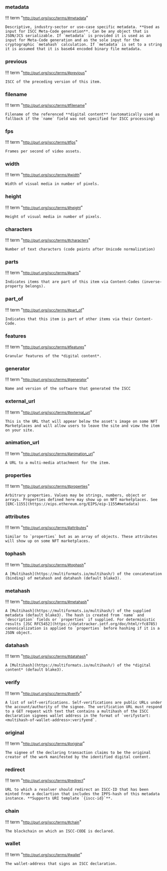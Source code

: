 ### **metadata**

!!! term "<small><http://purl.org/iscc/terms/#metadata></small>"

    Descriptive, industry-sector or use-case specific metadata. **Used as input for ISCC Meta-Code generation**. Can be any object that is JSON/JCS serializable. If `metadata` is provided it is used as an input for Meta-Code generation and as the sole input for the cryptographic `metahash` calculation. If `metadata` is set to a string it is assumed that it is base64 encoded binary file metadata.

### **previous**

!!! term "<small><http://purl.org/iscc/terms/#previous></small>"

    ISCC of the preceding version of this item.

### **filename**

!!! term "<small><http://purl.org/iscc/terms/#filename></small>"

    Filename of the referenced **digital content** (automatically used as fallback if the `name` field was not specified for ISCC processing)

### **fps**

!!! term "<small><http://purl.org/iscc/terms/#fps></small>"

    Frames per second of video assets.

### **width**

!!! term "<small><http://purl.org/iscc/terms/#width></small>"

    Width of visual media in number of pixels.

### **height**

!!! term "<small><http://purl.org/iscc/terms/#height></small>"

    Height of visual media in number of pixels.

### **characters**

!!! term "<small><http://purl.org/iscc/terms/#characters></small>"

    Number of text characters (code points after Unicode normalization)

### **parts**

!!! term "<small><http://purl.org/iscc/terms/#parts></small>"

    Indicates items that are part of this item via Content-Codes (inverse-property belongs).

### **part_of**

!!! term "<small><http://purl.org/iscc/terms/#part_of></small>"

    Indicates that this item is part of other items via their Content-Code.

### **features**

!!! term "<small><http://purl.org/iscc/terms/#features></small>"

    Granular features of the *digital content*.

### **generator**

!!! term "<small><http://purl.org/iscc/terms/#generator></small>"

    Name and version of the software that generated the ISCC

### **external_url**

!!! term "<small><http://purl.org/iscc/terms/#external_url></small>"

    This is the URL that will appear below the asset's image on some NFT Marketplaces and will allow users to leave the site and view the item on your site.

### **animation_url**

!!! term "<small><http://purl.org/iscc/terms/#animation_url></small>"

    A URL to a multi-media attachment for the item.

### **properties**

!!! term "<small><http://purl.org/iscc/terms/#properties></small>"

    Arbitrary properties. Values may be strings, numbers, object or arrays. Properties defined here may show up on NFT marketplaces. See [ERC-1155](https://eips.ethereum.org/EIPS/eip-1155#metadata)

### **attributes**

!!! term "<small><http://purl.org/iscc/terms/#attributes></small>"

    Similar to `properties` but as an array of objects. These attributes will show up on some NFT marketplaces.

### **tophash**

!!! term "<small><http://purl.org/iscc/terms/#tophash></small>"

    A [Multihash](https://multiformats.io/multihash/) of the concatenation (binding) of metahash and datahash (default blake3).

### **metahash**

!!! term "<small><http://purl.org/iscc/terms/#metahash></small>"

    A [Multihash](https://multiformats.io/multihash/) of the supplied metadata (default blake3). The hash is created from `name` and `description` fields or `properties` if supplied. For deterministic results [JSC RFC5452](https://datatracker.ietf.org/doc/html/rfc8785) canonicalization is applied to `properties` before hashing if it is a JSON object.

### **datahash**

!!! term "<small><http://purl.org/iscc/terms/#datahash></small>"

    A [Multihash](https://multiformats.io/multihash/) of the *digital content* (default blake3).

### **verify**

!!! term "<small><http://purl.org/iscc/terms/#verify></small>"

    A list of self-verifications. Self-verifications are public URLs under the account/authority of the signee. The verification URL must respond to a GET request with text that contains a multihash of the ISCC declaration signees wallet address in the format of `verifystart:<multihash-of-wallet-address>:verifyend`.

### **original**

!!! term "<small><http://purl.org/iscc/terms/#original></small>"

    The signee of the declaring transaction claims to be the original creator of the work manifested by the identified digital content.

### **redirect**

!!! term "<small><http://purl.org/iscc/terms/#redirect></small>"

    URL to which a resolver should redirect an ISCC-ID that has been minted from a declartion that includes the IPFS-hash of this metadata instance. **Supports URI template `{iscc-id}`**.

### **chain**

!!! term "<small><http://purl.org/iscc/terms/#chain></small>"

    The blockchain on which an ISCC-CODE is declared.

### **wallet**

!!! term "<small><http://purl.org/iscc/terms/#wallet></small>"

    The wallet-address that signs an ISCC declaration.


